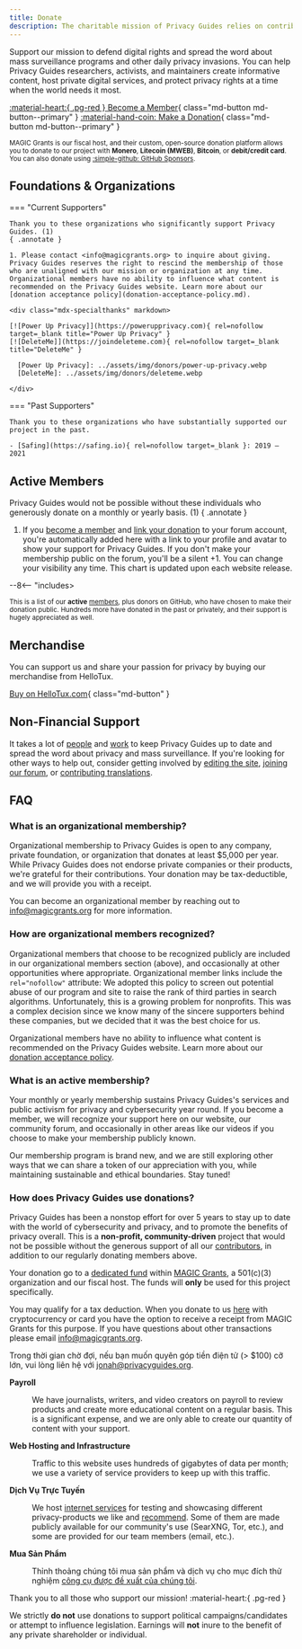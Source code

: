 ```yaml
---
title: Donate
description: The charitable mission of Privacy Guides relies on contributions from visitors like yourself. Anything you can do to support the project is hugely appreciated.
---
```


<!-- markdownlint-disable MD036 -->
Support our mission to defend digital rights and spread the word about mass surveillance programs and other daily privacy invasions. You can help Privacy Guides researchers, activists, and maintainers create informative content, host private digital services, and protect privacy rights at a time when the world needs it most.

[:material-heart:{ .pg-red } Become a Member](https://donate.magicgrants.org/privacyguides/membership){ class="md-button md-button--primary" }
[:material-hand-coin: Make a Donation](https://donate.magicgrants.org/privacyguides/donate/privacyguides){ class="md-button md-button--primary" }

<small markdown>

MAGIC Grants is our fiscal host, and their custom, open-source donation platform allows you to donate to our project with **Monero**, **Litecoin (MWEB)**, **Bitcoin**, or **debit/credit card**. You can also donate using [:simple-github: GitHub Sponsors](https://github.com/sponsors/privacyguides).

</small>

## Foundations & Organizations

=== "Current Supporters"

    Thank you to these organizations who significantly support Privacy Guides. (1)
    { .annotate }

    1. Please contact <info@magicgrants.org> to inquire about giving. Privacy Guides reserves the right to rescind the membership of those who are unaligned with our mission or organization at any time. Organizational members have no ability to influence what content is recommended on the Privacy Guides website. Learn more about our [donation acceptance policy](donation-acceptance-policy.md).

    <div class="mdx-specialthanks" markdown>

    [![Power Up Privacy]](https://powerupprivacy.com){ rel=nofollow target=_blank title="Power Up Privacy" }
    [![DeleteMe]](https://joindeleteme.com){ rel=nofollow target=_blank title="DeleteMe" }

      [Power Up Privacy]: ../assets/img/donors/power-up-privacy.webp
      [DeleteMe]: ../assets/img/donors/deleteme.webp

    </div>

=== "Past Supporters"

    Thank you to these organizations who have substantially supported our project in the past.

    - [Safing](https://safing.io){ rel=nofollow target=_blank }: 2019 – 2021

## Active Members

Privacy Guides would not be possible without these individuals who generously donate on a monthly or yearly basis. (1)
{ .annotate }

1. If you [become a member](https://donate.magicgrants.org/privacyguides/membership) and [link your donation](https://discuss.privacyguides.net/t/getting-your-member-flair-on-the-forum/25453) to your forum account, you're automatically added here with a link to your profile and avatar to show your support for Privacy Guides. If you don't make your membership public on the forum, you'll be a silent +1. You can change your visibility any time. This chart is updated upon each website release.

<div class="mdx-donors" data-mdx-component="donors">
<div class="mdx-donors__list">

--8<-- "includes>
</div>

<small markdown>

This is a list of our **active** [members](https://donate.magicgrants.org/privacyguides/membership), plus donors on GitHub, who have chosen to make their donation public. Hundreds more have donated in the past or privately, and their support is hugely appreciated as well.

</small>

<h2 spaces-before="0">
  Merchandise
</h2>

<p spaces-before="0">
  You can support us and share your passion for privacy by buying our merchandise from HelloTux.
</p>

<p spaces-before="0">
  <a href="https://hellotux.com/privacyguides">Buy on HelloTux.com</a>{ class="md-button" }
</p>

<h2 spaces-before="0">
  Non-Financial Support
</h2>

<p spaces-before="0">
  It takes a lot of <a href="contributors.md">people</a> and <a href="https://github.com/privacyguides/privacyguides.org/pulse/monthly">work</a> to keep Privacy Guides up to date and spread the word about privacy and mass surveillance. If you're looking for other ways to help out, consider getting involved by <a href="https://github.com/privacyguides/privacyguides.org">editing the site</a>, <a href="https://discuss.privacyguides.net">joining our forum</a>, or <a href="https://crowdin.com/project/privacyguides">contributing translations</a>.
</p>

<h2 spaces-before="0">
  FAQ
</h2>

<h3 spaces-before="0">
  What is an organizational membership?
</h3>

<p spaces-before="0">
  Organizational membership to Privacy Guides is open to any company, private foundation, or organization that donates at least $5,000 per year. While Privacy Guides does not endorse private companies or their products, we're grateful for their contributions. Your donation may be tax-deductible, and we will provide you with a receipt.
</p>

<p spaces-before="0">
  You can become an organizational member by reaching out to <a href="mailto:info@magicgrants.org" x-nc="1">info@magicgrants.org</a> for more information.
</p>

<h3 spaces-before="0">
  How are organizational members recognized?
</h3>

<p spaces-before="0">
  Organizational members that choose to be recognized publicly are included in our organizational members section (above), and occasionally at other opportunities where appropriate. Organizational member links include the <code>rel="nofollow"</code> attribute: We adopted this policy to screen out potential abuse of our program and site to raise the rank of third parties in search algorithms. Unfortunately, this is a growing problem for nonprofits. This was a complex decision since we know many of the sincere supporters behind these companies, but we decided that it was the best choice for us.
</p>

<p spaces-before="0">
  Organizational members have no ability to influence what content is recommended on the Privacy Guides website. Learn more about our <a href="donation-acceptance-policy.md">donation acceptance policy</a>.
</p>

<h3 spaces-before="0">
  What is an active membership?
</h3>

<p spaces-before="0">
  Your monthly or yearly membership sustains Privacy Guides's services and public activism for privacy and cybersecurity year round. If you become a member, we will recognize your support here on our website, our community forum, and occasionally in other areas like our videos if you choose to make your membership publicly known.
</p>

<p spaces-before="0">
  Our membership program is brand new, and we are still exploring other ways that we can share a token of our appreciation with you, while maintaining sustainable and ethical boundaries. Stay tuned!
</p>

<h3 spaces-before="0">
  How does Privacy Guides use donations?
</h3>

<p spaces-before="0">
  Privacy Guides has been a nonstop effort for over 5 years to stay up to date with the world of cybersecurity and privacy, and to promote the benefits of privacy overall. This is a <strong x-id="1">non-profit, community-driven</strong> project that would not be possible without the generous support of all our <a href="contributors.md">contributors</a>, in addition to our regularly donating members above.
</p>

<p spaces-before="0">
  Your donation go to a <a href="https://magicgrants.org/funds/privacy_guides">dedicated fund</a> within <a href="https://magicgrants.org">MAGIC Grants</a>, a 501(c)(3) organization and our fiscal host. The funds will <strong x-id="1">only</strong> be used for this project specifically.
</p>

<p spaces-before="0">
  You may qualify for a tax deduction. When you donate to us <a href="https://donate.magicgrants.org/privacyguides">here</a> with cryptocurrency or card you have the option to receive a receipt from MAGIC Grants for this purpose. If you have questions about other transactions please email <a href="mailto:info@magicgrants.org" x-nc="1">info@magicgrants.org</a>.
</p>

<p spaces-before="0">
  Trong thời gian chờ đợi, nếu bạn muốn quyên góp tiền điện tử (> $100) cỡ lớn, vui lòng liên hệ với <a href="mailto:jonah@privacyguides.org">jonah@privacyguides.org</a>.
</p>

<dl>
  <dt>
    <strong x-id="1">Payroll</strong>
  </dt>
  
  <dd>
    <p spaces-before="0">
      We have journalists, writers, and video creators on payroll to review products and create more educational content on a regular basis. This is a significant expense, and we are only able to create our quantity of content with your support.
    </p>
  </dd>
  
  <dt>
    <strong x-id="1">Web Hosting and Infrastructure</strong>
  </dt>
  
  <dd>
    <p spaces-before="0">
      Traffic to this website uses hundreds of gigabytes of data per month; we use a variety of service providers to keep up with this traffic.
    </p>
  </dd>
  
  <dt>
    <strong x-id="1">Dịch Vụ Trực Tuyến</strong>
  </dt>
  
  <dd>
    <p spaces-before="0">
      We host <a href="services.md">internet services</a> for testing and showcasing different privacy-products we like and <a href="../tools.md">recommend</a>. Some of them are made publicly available for our community's use (SearXNG, Tor, etc.), and some are provided for our team members (email, etc.).
    </p>
  </dd>
  
  <dt>
    <strong x-id="1">Mua Sản Phẩm</strong>
  </dt>
  
  <dd>
    <p spaces-before="0">
      Thỉnh thoảng chúng tôi mua sản phẩm và dịch vụ cho mục đích thử nghiệm <a href="../tools.md">công cụ được đề xuất của chúng tôi</a>.
    </p>
  </dd>
</dl>

<p spaces-before="0">
  Thank you to all those who support our mission! :material-heart:{ .pg-red }
</p>

<p spaces-before="0">
  We strictly <strong x-id="1">do not</strong> use donations to support political campaigns/candidates or attempt to influence legislation. Earnings will <strong x-id="1">not</strong> inure to the benefit of any private shareholder or individual.
</p>
